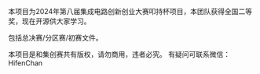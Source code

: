 本项目为2024年第八届集成电路创新创业大赛叩持杯项目，本团队获得全国二等奖，现在开源供大家学习。 

包括总决赛/分区赛/初赛文件。

本项目是和集创赛共有版权，请勿商用，违者必究。 有疑问可联系微信：HifenChan
